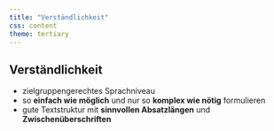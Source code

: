```yaml
---
title: "Verständlichkeit"
css: content
theme: tertiary
---
```

## Verständlichkeit

- zielgruppengerechtes Sprachniveau
- so **einfach wie möglich** und nur so **komplex wie nötig** formulieren
- gute Textstruktur mit **sinnvollen Absatzlängen** und **Zwischenüberschriften**
